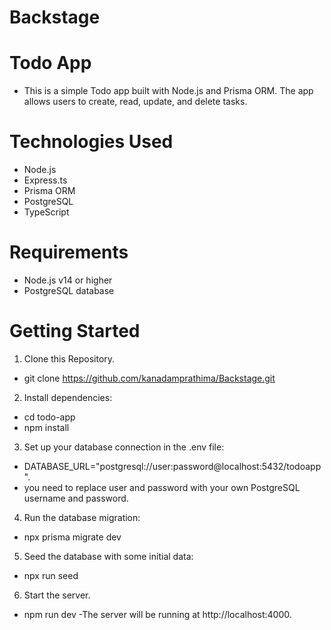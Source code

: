 # Backstage

# Todo App

- This is a simple Todo app built with Node.js and Prisma ORM. The app allows users to create, read, update, and delete tasks.

# Technologies Used

- Node.js
- Express.ts
- Prisma ORM
- PostgreSQL
- TypeScript

# Requirements

- Node.js v14 or higher
- PostgreSQL database

# Getting Started

1. Clone this Repository.

- git clone https://github.com/kanadamprathima/Backstage.git

2. Install dependencies:

- cd todo-app
- npm install

3. Set up your database connection in the .env file:

- DATABASE_URL="postgresql://user:password@localhost:5432/todoapp".
- you need to replace user and password with your own PostgreSQL username and password.

4. Run the database migration:

- npx prisma migrate dev

5. Seed the database with some initial data:

- npx run seed

6. Start the server.

- npm run dev
  -The server will be running at http://localhost:4000.

